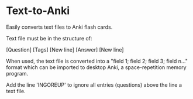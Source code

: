 # Text-to-Anki
Easily converts text files to Anki flash cards.

Text file must be in the structure of:

[Question] [Tags]
[New line]
[Answer]
[New line]

When used, the text file is converted into a "field 1; field 2; field 3; field n..." format which can be imported to desktop Anki, a space-repetition memory program.

Add the line 'INGOREUP' to ignore all entries (questions) above the line a text file.